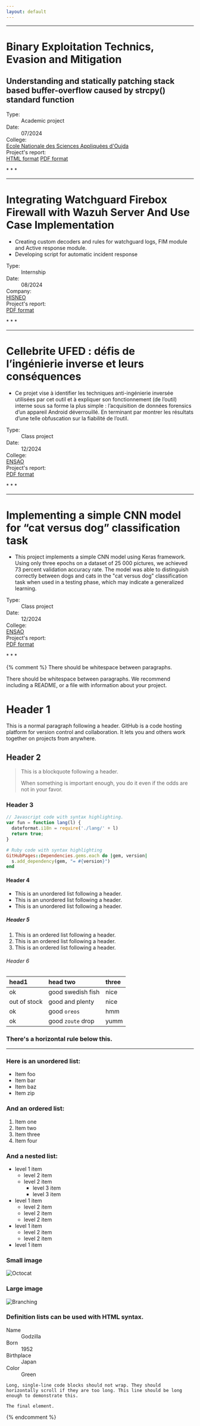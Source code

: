 ```yaml
---
layout: default
---
```


* * *
# Binary Exploitation Technics, Evasion and Mitigation
## Understanding and statically patching stack based buffer-overflow caused by strcpy() standard function
<dl>
<dt>Type:</dt>
<dd>Academic project</dd>
<dt>Date:</dt>
<dd>07/2024</dd>
<dt>College:</dt>
<a href="http://ensao.ump.ma"> Ecole Nationale des Sciences Appliquées d'Oujda</a>
<dt>Project's report:</dt>
<a href="https://hrfess.github.io/projects/webRepportBinaryExp.htm">HTML format</a>
<a href="https://hrfess.github.io/projects/rapport1.pdf">PDF format</a>

</dl>
* * *

* * *
# Integrating Watchguard Firebox Firewall with Wazuh Server And Use Case Implementation
*   Creating custom decoders and rules for watchguard logs, FIM module and Active response module.
*   Developing script for automatic incident response
<dl>
<dt>Type:</dt>
<dd>Internship</dd>
<dt>Date:</dt>
<dd>08/2024</dd>
<dt>Company:</dt>
<a href="https://hisneo.com">HISNEO</a>
<dt>Project's report:</dt>
<a href="https://hrfess.github.io/projects/rapport.pdf">PDF format</a>
</dl>
* * * 

* * *
# Cellebrite UFED : défis de l’ingénierie inverse et leurs conséquences

*  Ce projet vise à identifier les techniques anti-ingénierie inversée utilisées par cet outil et à expliquer
son fonctionnement (de l’outil) interne sous sa forme la plus simple : l’acquisition de données forensics
d’un appareil Android déverrouillé. En terminant par montrer les résultats d’une telle obfuscation sur
la fiabilité de l’outil.
<dl>
<dt>Type:</dt>
<dd>Class project</dd>
<dt>Date:</dt>
<dd>12/2024</dd>
<dt>College:</dt>
<a href="http://ensao.ump.ma/">ENSAO</a>
<dt>Project's report:</dt>
<a href="https://hrfess.github.io/projects/rapportRE.pdf">PDF format</a>
</dl>
* * * 

* * *
# Implementing a simple CNN model for “cat versus dog” classification task

*  This project implements a simple CNN model using Keras framework. Using only three epochs
on a dataset of 25 000 pictures, we achieved 73 percent validation accuracy rate. The model
was able to distinguish correctly between dogs and cats in the "cat versus dog" classification
task when used in a testing phase, which may indicate a generalized learning.
<dl>
<dt>Type:</dt>
<dd>Class project</dd>
<dt>Date:</dt>
<dd>12/2024</dd>
<dt>College:</dt>
<a href="http://ensao.ump.ma/">ENSAO</a>
<dt>Project's report:</dt>
<a href="https://hrfess.github.io/projects/rapportML.pdf">PDF format</a>
</dl>
* * * 

{% comment %}
There should be whitespace between paragraphs.

There should be whitespace between paragraphs. We recommend including a README, or a file with information about your project.

# Header 1

This is a normal paragraph following a header. GitHub is a code hosting platform for version control and collaboration. It lets you and others work together on projects from anywhere.

## Header 2

> This is a blockquote following a header.
>
> When something is important enough, you do it even if the odds are not in your favor.

### Header 3

```js
// Javascript code with syntax highlighting.
var fun = function lang(l) {
  dateformat.i18n = require('./lang/' + l)
  return true;
}
```

```ruby
# Ruby code with syntax highlighting
GitHubPages::Dependencies.gems.each do |gem, version|
  s.add_dependency(gem, "= #{version}")
end
```

#### Header 4

*   This is an unordered list following a header.
*   This is an unordered list following a header.
*   This is an unordered list following a header.

##### Header 5

1.  This is an ordered list following a header.
2.  This is an ordered list following a header.
3.  This is an ordered list following a header.

###### Header 6

| head1        | head two          | three |
|:-------------|:------------------|:------|
| ok           | good swedish fish | nice  |
| out of stock | good and plenty   | nice  |
| ok           | good `oreos`      | hmm   |
| ok           | good `zoute` drop | yumm  |

### There's a horizontal rule below this.

* * *

### Here is an unordered list:

*   Item foo
*   Item bar
*   Item baz
*   Item zip

### And an ordered list:

1.  Item one
1.  Item two
1.  Item three
1.  Item four

### And a nested list:

- level 1 item
  - level 2 item
  - level 2 item
    - level 3 item
    - level 3 item
- level 1 item
  - level 2 item
  - level 2 item
  - level 2 item
- level 1 item
  - level 2 item
  - level 2 item
- level 1 item

### Small image

![Octocat](https://github.githubassets.com/images/icons/emoji/octocat.png)

### Large image

![Branching](https://guides.github.com/activities/hello-world/branching.png)


### Definition lists can be used with HTML syntax.

<dl>
<dt>Name</dt>
<dd>Godzilla</dd>
<dt>Born</dt>
<dd>1952</dd>
<dt>Birthplace</dt>
<dd>Japan</dd>
<dt>Color</dt>
<dd>Green</dd>
</dl>

```
Long, single-line code blocks should not wrap. They should horizontally scroll if they are too long. This line should be long enough to demonstrate this.
```

```
The final element.
```
{% endcomment %}
